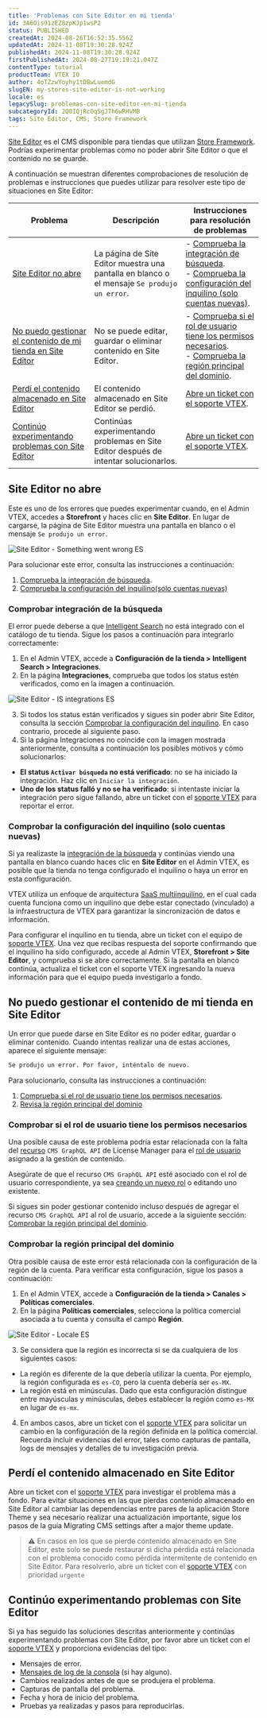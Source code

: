 ```yaml
---
title: 'Problemas con Site Editor en mi tienda'
id: 3A6Ois91zEZ8zpKJp1wsP2
status: PUBLISHED
createdAt: 2024-08-26T16:52:35.556Z
updatedAt: 2024-11-08T19:30:28.924Z
publishedAt: 2024-11-08T19:30:28.924Z
firstPublishedAt: 2024-08-27T19:19:21.047Z
contentType: tutorial
productTeam: VTEX IO
author: 4oTZzwYoyhy1tDBwLuemdG
slugEN: my-stores-site-editor-is-not-working
locale: es
legacySlug: problemas-con-site-editor-en-mi-tienda
subcategoryId: 2Q0IQjRcOqSgJTh6wRHVMB
tags: Site Editor, CMS, Store Framework
---
```


[Site Editor](https://developers.vtex.com/docs/guides/vtex-io-documentation-site-editor) es el CMS disponible para tiendas que utilizan [Store Framework](https://developers.vtex.com/docs/guides/store-framework). Podrías experimentar problemas como no poder abrir Site Editor o que el contenido no se guarde.

A continuación se muestran diferentes comprobaciones de resolución de problemas e instrucciones que puedes utilizar para resolver este tipo de situaciones en Site Editor:

| **Problema** | **Descripción** | **Instrucciones para resolución de problemas** |
|------------ | --------------- | --------------------------------------------- |
| [Site Editor no abre](#site-editor-no-abre) | La página de Site Editor muestra una pantalla en blanco o el mensaje `Se produjo un error`. | - [Comprueba la integración de búsqueda](#comprobar-la-integracion-de-la-busqueda).<br>- [Comprueba la configuración del inquilino (solo cuentas nuevas)](#comprobar-la-configuracion-del-inquilino-solo-cuentas-nuevas). |
| [No puedo gestionar el contenido de mi tienda en Site Editor](#no-puedo-gestionar-el-contenido-de-mi-tienda-en-site-editor) | No se puede editar, guardar o eliminar contenido en Site Editor. | - [Comprueba si el rol de usuario tiene los permisos necesarios](#comprobar-si-el-rol-de-usuario-tiene-los-permisos-necesarios).<br>- [Comprueba la región principal del dominio](#comprobar-la-region-principal-del-dominio). |
| [Perdí el contenido almacenado en Site Editor](#perdi-el-contenido-almacenado-en-site-editor) | El contenido almacenado en Site Editor se perdió. | [Abre un ticket con el soporte VTEX](#perdi-el-contenido-almacenado-en-site-editor). |
| [Continúo experimentando problemas con Site Editor](#continuo-experimentando-problemas-con-site-editor) | Continúas experimentando problemas en Site Editor después de intentar solucionarlos. | [Abre un ticket con el soporte VTEX](#continuo-experimentando-problemas-con-site-editor). |

## Site Editor no abre

Este es uno de los errores que puedes experimentar cuando, en el Admin VTEX, accedes a **Storefront** y haces clic en **Site Editor**. En lugar de cargarse, la página de Site Editor muestra una pantalla en blanco o el mensaje `Se produjo un error`.

![Site Editor - Something went wrong ES](https://raw.githubusercontent.com/vtexdocs/help-center-content/refs/heads/main/docs/es/troubleshooting/Store%20operations/problemas-con-site-editor-en-mi-tienda_1.png)

Para solucionar este error, consulta las instrucciones a continuación:

1. [Comprueba la integración de búsqueda](#comprobar-la-integracion-de-busqueda).
2. [Comprueba la configuración del inquilino(solo cuentas nuevas)](#comprobar-la-configuracion-del-inquilino-solo-cuentas-nuevas)

### Comprobar integración de la búsqueda

El error puede deberse a que [Intelligent Search](https://help.vtex.com/es/tracks/vtex-intelligent-search--19wrbB7nEQcmwzDPl1l4Cb/3qgT47zY08biLP3d5os3DG) no está integrado con el catálogo de tu tienda. Sigue los pasos a continuación para integrarlo correctamente:

1. En el Admin VTEX, accede a **Configuración de la tienda > Intelligent Search > Integraciones**.
2. En la página **Integraciones**, comprueba que todos los status estén verificados, como en la imagen a continuación. 

![Site Editor - IS integrations ES](https://raw.githubusercontent.com/vtexdocs/help-center-content/refs/heads/main/docs/es/troubleshooting/Store%20operations/problemas-con-site-editor-en-mi-tienda_2.png)

3. Si todos los status están verificados y sigues sin poder abrir Site Editor, consulta la sección [Comprobar la configuración del inquilino](#comprobar-la-configuracion-del-inquilino). En caso contrario, procede al siguiente paso.
4. Si la página Integraciones no coincide con la imagen mostrada anteriormente, consulta a continuación los posibles motivos y cómo solucionarlos:
- **El status `Activar búsqueda` no está verificado**: no se ha iniciado la integración. Haz clic en `Iniciar la integración`.
- **Uno de los status falló y no se ha verificado**: si intentaste iniciar la integración pero sigue fallando, abre un ticket con el [soporte VTEX](https://help.vtex.com/es/support) para reportar el error.

### Comprobar la configuración del inquilino (solo cuentas nuevas)

Si ya realizaste la [integración de la búsqueda](#comprobar-integracion-de-la-busqueda) y continúas viendo una pantalla en blanco cuando haces clic en **Site Editor** en el Admin VTEX, es posible que la tienda no tenga configurado el inquilino o haya un error en esta configuración. 

VTEX utiliza un enfoque de arquitectura [SaaS multiinquilino](https://developers.vtex.com/docs/guides/cloud-infrastructure#saas-multi-tenancy), en el cual cada cuenta funciona como un inquilino que debe estar conectado (vinculado) a la infraestructura de VTEX para garantizar la sincronización de datos e información.

Para configurar el inquilino en tu tienda, abre un ticket con el equipo de [soporte VTEX](https://help.vtex.com/es/support). Una vez que recibas respuesta del soporte confirmando que el inquilino ha sido configurado, accede al Admin VTEX, **Storefront > Site Editor**, y comprueba si se abre correctamente. Si la pantalla en blanco continúa, actualiza el ticket con el soporte VTEX ingresando la nueva información para que el equipo pueda investigarlo a fondo.

## No puedo gestionar el contenido de mi tienda en Site Editor

Un error que puede darse en Site Editor es no poder editar, guardar o eliminar contenido. Cuando intentas realizar una de estas acciones, aparece el siguiente mensaje:

```bash
Se produjo un error. Por favor, inténtalo de nuevo.
```
Para solucionarlo, consulta las instrucciones a continuación:

1. [Comprueba si el rol de usuario tiene los permisos necesarios](#comprobar-si-el-rol-de-usuario-tiene-los-permisos-necesarios).
2. [Revisa la región principal del dominio](#checking-the-domains-main-locale)

### Comprobar si el rol de usuario tiene los permisos necesarios

Una posible causa de este problema podría estar relacionada con la falta del [recurso](https://help.vtex.com/es/tutorial/license-manager-resources--3q6ztrC8YynQf6rdc6euk3) `CMS GraphQL API` de License Manager para el [rol de usuario](https://help.vtex.com/tutorial/roles--7HKK5Uau2H6wxE1rH5oRbc) asignado a la gestión de contenido. 

Asegúrate de que el recurso `CMS GraphQL API` esté asociado con el rol de usuario correspondiente, ya sea [creando un nuevo rol](https://help.vtex.com/es/tutorial/roles--7HKK5Uau2H6wxE1rH5oRbc#creating-a-role) o editando uno existente.

Si sigues sin poder gestionar contenido incluso después de agregar el recurso `CMS GraphQL API` al rol de usuario, accede a la siguiente sección: [Comprobar la región principal del dominio](#comprobar-la-region-principal-del-dominio).

### Comprobar la región principal del dominio

Otra posible causa de este error está relacionada con la configuración de la región de la cuenta. Para verificar esta configuración, sigue los pasos a continuación:

1. En el Admin VTEX, accede a **Configuración de la tienda > Canales > Políticas comerciales**.
2. En la página **Políticas comerciales**, selecciona la política comercial asociada a tu cuenta y consulta el campo **Región**.

![Site Editor - Locale ES](https://raw.githubusercontent.com/vtexdocs/help-center-content/refs/heads/main/docs/es/troubleshooting/Store%20operations/problemas-con-site-editor-en-mi-tienda_3.png)

3. Se considera que la región es incorrecta si se da cualquiera de los siguientes casos:
- La región es diferente de la que debería utilizar la cuenta. Por ejemplo, la región configurada es `es-CO`, pero la cuenta debería ser `es-MX`.
- La región está en minúsculas. Dado que esta configuración distingue entre mayúsculas y minúsculas, debes establecer la región como `es-MX` en lugar de `es-mx`.
4. En ambos casos, abre un ticket con el [soporte VTEX](https://help.vtex.com/es/support) para solicitar un cambio en la configuración de la región definida en la política comercial. Recuerda incluir evidencias del error, tales como capturas de pantalla, logs de mensajes y detalles de tu investigación previa.

## Perdí el contenido almacenado en Site Editor

Abre un ticket con el [soporte VTEX](https://help.vtex.com/es/support) para investigar el problema más a fondo. Para evitar situaciones en las que pierdas contenido almacenado en Site Editor al cambiar las dependencias entre pares de la aplicación Store Theme y sea necesario realizar una actualización importante, sigue los pasos de la guía Migrating CMS settings after a major theme update.

>⚠️ En casos en los que se pierde contenido almacenado en Site Editor, este solo se puede restaurar si dicha pérdida está relacionada con el problema conocido como pérdida intermitente de contenido en Site Editor. Para resolverlo, abre un ticket con el [soporte VTEX](https://help.vtex.com/es/support) con prioridad `urgente`

## Continúo experimentando problemas con Site Editor 

Si ya has seguido las soluciones descritas anteriormente y continúas experimentando problemas con Site Editor, por favor abre un ticket con el [soporte VTEX](https://help.vtex.com/en/support) y proporciona evidencias del tipo:

- Mensajes de error.
- [Mensajes de log de la consola](https://developer.chrome.com/docs/devtools/console/understand-messages) (si hay alguno).
- Cambios realizados antes de que se produjera el problema.
- Capturas de pantalla del problema.
- Fecha y hora de inicio del problema.
- Pruebas ya realizadas y pasos para reproducirlas.

